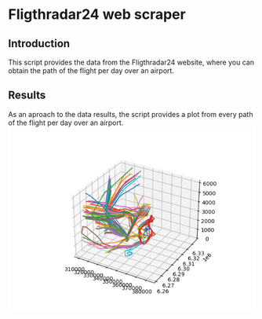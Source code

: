 # Fligthradar24 web scraper

## Introduction
This script provides the data from the Fligthradar24 website, where you can obtain the path of the flight per day over an airport.

## Results
As an aproach to the data results, the script provides a plot from every path of the flight per day over an airport.
![path_plot.png](https://github.com/adriacustico/demo_webscraping/blob/main/fr24/path_plot.png)
